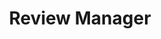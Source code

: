 ---
title: Review Manager 
tags: ['teaser']
icon: logo_reviewmanager
destination: ReviewManager
shorttext: With the Review Manager module you coordinate interactively and centrally with colleagues in the production workflow. The Review Manager can be used to seamlessly document and organize annotations and updates of your layout files, images, and texts, for example.  
---